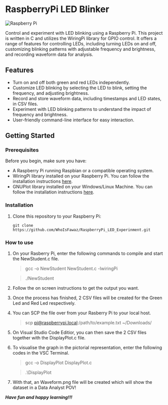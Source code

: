 # RaspberryPi LED Blinker

![Raspberry Pi](https://www.raspberrypi.org/app/uploads/2011/10/Raspi-PGB001.png)

Control and experiment with LED blinking using a Raspberry Pi. This project is written in C and utilizes the WiringPi library for GPIO control. It offers a range of features for controlling LEDs, including turning LEDs on and off, customizing blinking patterns with adjustable frequency and brightness, and recording waveform data for analysis.

## Features

- Turn on and off both green and red LEDs independently.
- Customize LED blinking by selecting the LED to blink, setting the frequency, and adjusting brightness.
- Record and store waveform data, including timestamps and LED states, in CSV files.
- Experiment with LED blinking patterns to understand the impact of frequency and brightness.
- User-friendly command-line interface for easy interaction.

## Getting Started

### Prerequisites

Before you begin, make sure you have:

- A Raspberry Pi running Raspbian or a compatible operating system.
- WiringPi library installed on your Raspberry Pi. You can follow the installation instructions [here](https://learn.sparkfun.com/tutorials/raspberry-gpio/c-wiringpi-setup).
- GNUPlot library installed on your Windows/Linux Machine. You can follow the installation instructions [here](http://www.gnuplot.info/).

### Installation

1. Clone this repository to your Raspberry Pi:

   ```shell
   git clone https://github.com/WhoIsFawaz/RaspberryPi_LED_Experinment.git

### How to use
1. On your Rasberry Pi, enter the following commands to compile and start the NewStudent.c file.
   >gcc -o NewStudent NewStudent.c -lwiringPi
   
   >./NewStudent
   
2. Follow the on screen instructions to get the output you want.
3. Once the process has finished, 2 CSV files will be created for the Green Led and Red Led respectively.
4. You can SCP the file over from your Rasberry Pi to your local host.
   >scp pi@raspberrypi.local:/path/to/example.txt ~/Downloads/
5. On Visual Studio Code Editior, you can then save the 2 CSV files together with the DisplayPlot.c file.
6. To visualise the graph in the pictorial representation, enter the following codes in the VSC Terminal.
   >gcc -o DisplayPlot DisplayPlot.c
   
   >.\DisplayPlot  
7. With that, an Waveform.png file will be created which will show the dataset in a Data Analyst POV!

**_Have fun and happy learning!!!_**
   
